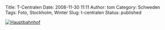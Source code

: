 Title: T-Centralen
Date: 2008-11-30 11:11
Author: tom
Category: Schweden
Tags: Foto, Stockholm, Winter
Slug: t-centralen
Status: published

[![Hauptbahnhof](http://www.fiket.de/pic/tcentralenisno_s.jpg "Hauptbahnhof")](http://www.fiket.de/pic/tcentralenisno_l.jpg)

